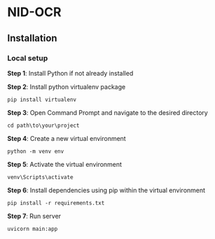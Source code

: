 # NID-OCR
## Installation
### Local setup
**Step 1**: Install Python if not already installed 

**Step 2**: Install python virtualenv package
```shell
pip install virtualenv
```
**Step 3**: Open Command Prompt and navigate to the desired directory
```shell
cd path\to\your\project
```
**Step 4**: Create a new virtual environment
```shell
python -m venv env
```
**Step 5**: Activate the virtual environment  
```shell
venv\Scripts\activate
```
**Step 6**: Install dependencies using pip within the virtual environment
```shell
pip install -r requirements.txt
```
**Step 7**: Run server
```shell
uvicorn main:app
```
